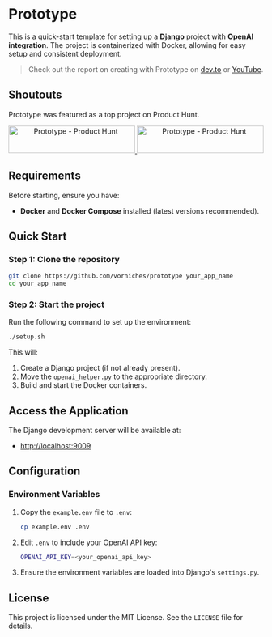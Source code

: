 # Prototype

This is a quick-start template for setting up a **Django** project with **OpenAI integration**. The project is containerized with Docker, allowing for easy setup and consistent deployment.

> Check out the report on creating with Prototype on [dev.to](https://dev.to/vorniches/building-self-hosted-telegraph-in-1-prompt-and-3-minutes-2li2) or [YouTube](https://youtu.be/ArPGGaG5EU8).

## Shoutouts

Prototype was featured as a top project on Product Hunt.

<div align="center">
  <a href="https://www.producthunt.com/posts/prototype?embed=true&utm_source=badge-top-post-topic-badge&utm_medium=badge&utm_souce=badge-prototype" target="_blank">
    <img src="https://api.producthunt.com/widgets/embed-image/v1/top-post-topic-badge.svg?post_id=864287&theme=dark&period=weekly&topic_id=237&t=1739886900372" 
    alt="Prototype - Product Hunt" width="250" height="54" />
  </a>
  <a href="https://www.producthunt.com/posts/prototype?embed=true&utm_source=badge-top-post-badge&utm_medium=badge&utm_souce=badge-prototype" target="_blank">
    <img src="https://api.producthunt.com/widgets/embed-image/v1/top-post-badge.svg?post_id=864287&theme=dark&period=daily&t=1739439944508" 
    alt="Prototype - Product Hunt" width="250" height="54" />
  </a>
</div>

## Requirements

Before starting, ensure you have:

- **Docker** and **Docker Compose** installed (latest versions recommended).

## Quick Start

### Step 1: Clone the repository

```bash
git clone https://github.com/vorniches/prototype your_app_name
cd your_app_name
```

### Step 2: Start the project

Run the following command to set up the environment:

```bash
./setup.sh
```

This will:

1. Create a Django project (if not already present).
2. Move the `openai_helper.py` to the appropriate directory.
3. Build and start the Docker containers.

## Access the Application

The Django development server will be available at:

- [http://localhost:9009](http://localhost:9009)

## Configuration

### Environment Variables

1. Copy the `example.env` file to `.env`:

   ```bash
   cp example.env .env
   ```

2. Edit `.env` to include your OpenAI API key:

   ```bash
   OPENAI_API_KEY=<your_openai_api_key>
   ```

3. Ensure the environment variables are loaded into Django's `settings.py`.

## License

This project is licensed under the MIT License. See the `LICENSE` file for details.
